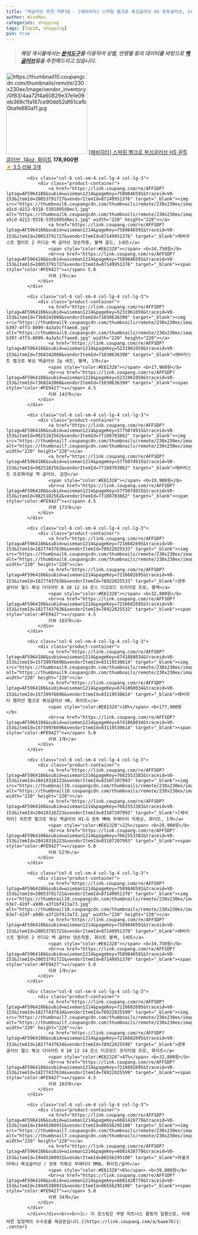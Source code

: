 ```yaml
---
title: "백글러브 추천 TOP10 - [헤비히터] 스파링 벨크로 복싱글러브 HS 권투글러브, 14oz, 화이트"
author: WiseMan
categories: shopping
tags: [Top10, shopping]
pin: true
---
```


> ##### 해당 게시물에서는 [**분석도구**](https://itemscout.io/)를 이용하여 **성별**, **연령별** 등의 데이터를 바탕으로 [**백글러브**](https://link.coupang.com/a/baae76)들을 추천해드리고 있습니다.
<div class="container"><div class="row">
            <div class="col-6 col-sm-4 col-lg-4 col-lg-3">
                <div class="product-container">
                    <a href="https://link.coupang.com/re/AFFSDP?lptag=AF5964186&subid=wiseman1214&pageKey=7463647444&traceid=V0-153&itemId=19459754354&vendorItemId=86919889856" target="_blank"><img src="https://thumbnail10.coupangcdn.com/thumbnails/remote/230x230ex/image/vendor_inventory/0f83/4aa72f4a60829e37e1e09eb369c1fa167ce90dd52df61cafb0bafe880a11.jpg" alt="https://thumbnail10.coupangcdn.com/thumbnails/remote/230x230ex/image/vendor_inventory/0f83/4aa72f4a60829e37e1e09eb369c1fa167ce90dd52df61cafb0bafe880a11.jpg" width="220" height="220"></a>
                    <a href="https://link.coupang.com/re/AFFSDP?lptag=AF5964186&subid=wiseman1214&pageKey=7463647444&traceid=V0-153&itemId=19459754354&vendorItemId=86919889856" target="_blank">[헤비히터] 스파링 벨크로 복싱글러브 HS 권투글러브, 14oz, 화이트</a>
                    <span style="color:#E61328"></span> <b>178,900원</b>
                    <br><a href="https://link.coupang.com/re/AFFSDP?lptag=AF5964186&subid=wiseman1214&pageKey=7463647444&traceid=V0-153&itemId=19459754354&vendorItemId=86919889856" target="_blank"><span style="color:#FE9427">★</span> 3.5
                    리뷰 3개</a>
                </div>
            </div>
            
            <div class="col-6 col-sm-4 col-lg-4 col-lg-3">
                <div class="product-container">
                    <a href="https://link.coupang.com/re/AFFSDP?lptag=AF5964186&subid=wiseman1214&pageKey=7589846591&traceid=V0-153&itemId=20053791727&vendorItemId=87149951376" target="_blank"><img src="https://thumbnail6.coupangcdn.com/thumbnails/remote/230x230ex/image/retail/images/2023/09/11/14/2/2ba3656c-a5cd-4212-9318-5391895d8ec1.jpg" alt="https://thumbnail6.coupangcdn.com/thumbnails/remote/230x230ex/image/retail/images/2023/09/11/14/2/2ba3656c-a5cd-4212-9318-5391895d8ec1.jpg" width="220" height="220"></a>
                    <a href="https://link.coupang.com/re/AFFSDP?lptag=AF5964186&subid=wiseman1214&pageKey=7589846591&traceid=V0-153&itemId=20053791727&vendorItemId=87149951376" target="_blank">에버라스트 엘리트 2 카디오 백 글러브 양손착용, 블랙 골드, 1세트</a>
                    <span style="color:#E61328"></span> <b>34,750원</b>
                    <br><a href="https://link.coupang.com/re/AFFSDP?lptag=AF5964186&subid=wiseman1214&pageKey=7589846591&traceid=V0-153&itemId=20053791727&vendorItemId=87149951376" target="_blank"><span style="color:#FE9427">★</span> 5.0
                    리뷰 1개</a>
                </div>
            </div>
            
            <div class="col-6 col-sm-4 col-lg-4 col-lg-3">
                <div class="product-container">
                    <a href="https://link.coupang.com/re/AFFSDP?lptag=AF5964186&subid=wiseman1214&pageKey=5231961059&traceid=V0-153&itemId=7368242008&vendorItemId=71030636390" target="_blank"><img src="https://thumbnail9.coupangcdn.com/thumbnails/remote/230x230ex/image/retail/images/2020/07/06/17/9/250a6ade-b397-4ff3-8099-4a3a5cffaee8.jpg" alt="https://thumbnail9.coupangcdn.com/thumbnails/remote/230x230ex/image/retail/images/2020/07/06/17/9/250a6ade-b397-4ff3-8099-4a3a5cffaee8.jpg" width="220" height="220"></a>
                    <a href="https://link.coupang.com/re/AFFSDP?lptag=AF5964186&subid=wiseman1214&pageKey=5231961059&traceid=V0-153&itemId=7368242008&vendorItemId=71030636390" target="_blank">에버라스트 벨크로 복싱 백글러브 2p 세트, 블랙, 1개</a>
                    <span style="color:#E61328"></span> <b>17,960원</b>
                    <br><a href="https://link.coupang.com/re/AFFSDP?lptag=AF5964186&subid=wiseman1214&pageKey=5231961059&traceid=V0-153&itemId=7368242008&vendorItemId=71030636390" target="_blank"><span style="color:#FE9427">★</span> 4.5
                    리뷰 143개</a>
                </div>
            </div>
            
            <div class="col-6 col-sm-4 col-lg-4 col-lg-3">
                <div class="product-container">
                    <a href="https://link.coupang.com/re/AFFSDP?lptag=AF5964186&subid=wiseman1214&pageKey=5775074915&traceid=V0-153&itemId=9825182562&vendorItemId=77108703862" target="_blank"><img src="https://thumbnail7.coupangcdn.com/thumbnails/remote/230x230ex/image/rs_quotation_api/c4nj9s2l/2268536a178847b28fe70e7d3eeabd9a.jpg" alt="https://thumbnail7.coupangcdn.com/thumbnails/remote/230x230ex/image/rs_quotation_api/c4nj9s2l/2268536a178847b28fe70e7d3eeabd9a.jpg" width="220" height="220"></a>
                    <a href="https://link.coupang.com/re/AFFSDP?lptag=AF5964186&subid=wiseman1214&pageKey=5775074915&traceid=V0-153&itemId=9825182562&vendorItemId=77108703862" target="_blank">에버라스트 프로페셔널 백 글러브, 검정</a>
                    <span style="color:#E61328"></span> <b>19,900원</b>
                    <br><a href="https://link.coupang.com/re/AFFSDP?lptag=AF5964186&subid=wiseman1214&pageKey=5775074915&traceid=V0-153&itemId=9825182562&vendorItemId=77108703862" target="_blank"><span style="color:#FE9427">★</span> 4.5
                    리뷰 173개</a>
                </div>
            </div>
            
            <div class="col-6 col-sm-4 col-lg-4 col-lg-3">
                <div class="product-container">
                    <a href="https://link.coupang.com/re/AFFSDP?lptag=AF5964186&subid=wiseman1214&pageKey=7216682695&traceid=V0-153&itemId=18277437636&vendorItemId=78922025533" target="_blank"><img src="https://thumbnail6.coupangcdn.com/thumbnails/remote/230x230ex/image/vendor_inventory/995b/bafe0920d74b7847fb89eabc5a3d7a1c171f26ffe45d7786c858e948b368.jpg" alt="https://thumbnail6.coupangcdn.com/thumbnails/remote/230x230ex/image/vendor_inventory/995b/bafe0920d74b7847fb89eabc5a3d7a1c171f26ffe45d7786c858e948b368.jpg" width="220" height="220"></a>
                    <a href="https://link.coupang.com/re/AFFSDP?lptag=AF5964186&subid=wiseman1214&pageKey=7216682695&traceid=V0-153&itemId=18277437636&vendorItemId=78922025533" target="_blank">권투 글러브 헬스 복싱 다이어트 8 10 12 14 온스 더코모드 프리미엄 프로, 블랙</a>
                    <span style="color:#E61328"></span> <b>32,800원</b>
                    <br><a href="https://link.coupang.com/re/AFFSDP?lptag=AF5964186&subid=wiseman1214&pageKey=7216682695&traceid=V0-153&itemId=18277437636&vendorItemId=78922025533" target="_blank"><span style="color:#FE9427">★</span> 4.5
                    리뷰 103개</a>
                </div>
            </div>
            
            <div class="col-6 col-sm-4 col-lg-4 col-lg-3">
                <div class="product-container">
                    <a href="https://link.coupang.com/re/AFFSDP?lptag=AF5964186&subid=wiseman1214&pageKey=6741868034&traceid=V0-153&itemId=15739976696&vendorItemId=83119530614" target="_blank"><img src="https://thumbnail9.coupangcdn.com/thumbnails/remote/230x230ex/image/vendor_inventory/03ef/9d29e2cbcda8f773de1979383f1fa897059af62943ae2d6a60632969e9dd.jpg" alt="https://thumbnail9.coupangcdn.com/thumbnails/remote/230x230ex/image/vendor_inventory/03ef/9d29e2cbcda8f773de1979383f1fa897059af62943ae2d6a60632969e9dd.jpg" width="220" height="220"></a>
                    <a href="https://link.coupang.com/re/AFFSDP?lptag=AF5964186&subid=wiseman1214&pageKey=6741868034&traceid=V0-153&itemId=15739976696&vendorItemId=83119530614" target="_blank">헤비히터 챔피언 벨크로 복싱글러브 H6, 화이트</a>
                    <span style="color:#E61328">18%</span> <b>177,900원</b>
                    <br><a href="https://link.coupang.com/re/AFFSDP?lptag=AF5964186&subid=wiseman1214&pageKey=6741868034&traceid=V0-153&itemId=15739976696&vendorItemId=83119530614" target="_blank"><span style="color:#FE9427">★</span> 5.0
                    리뷰 1개</a>
                </div>
            </div>
            
            <div class="col-6 col-sm-4 col-lg-4 col-lg-3">
                <div class="product-container">
                    <a href="https://link.coupang.com/re/AFFSDP?lptag=AF5964186&subid=wiseman1214&pageKey=7662553383&traceid=V0-153&itemId=20418316223&vendorItemId=83107207993" target="_blank"><img src="https://thumbnail10.coupangcdn.com/thumbnails/remote/230x230ex/image/vendor_inventory/0069/5e1fcc0141cfc65be5954eb055099f22eaa5dba3522a9d21e3f94abfe1ca.jpg" alt="https://thumbnail10.coupangcdn.com/thumbnails/remote/230x230ex/image/vendor_inventory/0069/5e1fcc0141cfc65be5954eb055099f22eaa5dba3522a9d21e3f94abfe1ca.jpg" width="220" height="220"></a>
                    <a href="https://link.coupang.com/re/AFFSDP?lptag=AF5964186&subid=wiseman1214&pageKey=7662553383&traceid=V0-153&itemId=20418316223&vendorItemId=83107207993" target="_blank">[헤비히터] 히트맨 벨크로 복싱 백글러브 H1-G 권투 MMA 무에타이 킥복싱, 화이트, 1개</a>
                    <span style="color:#E61328">22%</span> <b>29,900원</b>
                    <br><a href="https://link.coupang.com/re/AFFSDP?lptag=AF5964186&subid=wiseman1214&pageKey=7662553383&traceid=V0-153&itemId=20418316223&vendorItemId=83107207993" target="_blank"><span style="color:#FE9427">★</span> 5.0
                    리뷰 52개</a>
                </div>
            </div>
            
            <div class="col-6 col-sm-4 col-lg-4 col-lg-3">
                <div class="product-container">
                    <a href="https://link.coupang.com/re/AFFSDP?lptag=AF5964186&subid=wiseman1214&pageKey=7589846591&traceid=V0-153&itemId=20053791721&vendorItemId=87149951370" target="_blank"><img src="https://thumbnail10.coupangcdn.com/thumbnails/remote/230x230ex/image/retail/images/2023/09/11/14/2/dfa8dce9-b3e7-42df-a9d0-a3f1bf413a73.jpg" alt="https://thumbnail10.coupangcdn.com/thumbnails/remote/230x230ex/image/retail/images/2023/09/11/14/2/dfa8dce9-b3e7-42df-a9d0-a3f1bf413a73.jpg" width="220" height="220"></a>
                    <a href="https://link.coupang.com/re/AFFSDP?lptag=AF5964186&subid=wiseman1214&pageKey=7589846591&traceid=V0-153&itemId=20053791721&vendorItemId=87149951370" target="_blank">에버라스트 엘리트 2 카디오 백 글러브 양손착용, 화이트 블랙, 1세트</a>
                    <span style="color:#E61328"></span> <b>34,750원</b>
                    <br><a href="https://link.coupang.com/re/AFFSDP?lptag=AF5964186&subid=wiseman1214&pageKey=7589846591&traceid=V0-153&itemId=20053791721&vendorItemId=87149951370" target="_blank"><span style="color:#FE9427">★</span> 5.0
                    리뷰 1개</a>
                </div>
            </div>
            
            <div class="col-6 col-sm-4 col-lg-4 col-lg-3">
                <div class="product-container">
                    <a href="https://link.coupang.com/re/AFFSDP?lptag=AF5964186&subid=wiseman1214&pageKey=7216682695&traceid=V0-153&itemId=18277437634&vendorItemId=78922025599" target="_blank"><img src="https://thumbnail7.coupangcdn.com/thumbnails/remote/230x230ex/image/vendor_inventory/2d2e/8cc9c4e3c38dcd150f121a2a6cc29fc21bd0762ddbdd69aab19803794f37.png" alt="https://thumbnail7.coupangcdn.com/thumbnails/remote/230x230ex/image/vendor_inventory/2d2e/8cc9c4e3c38dcd150f121a2a6cc29fc21bd0762ddbdd69aab19803794f37.png" width="220" height="220"></a>
                    <a href="https://link.coupang.com/re/AFFSDP?lptag=AF5964186&subid=wiseman1214&pageKey=7216682695&traceid=V0-153&itemId=18277437634&vendorItemId=78922025599" target="_blank">권투 글러브 헬스 복싱 다이어트 8 10 12 14 온스 더코모드 프리미엄 프로, 화이트</a>
                    <span style="color:#E61328">47%</span> <b>32,800원</b>
                    <br><a href="https://link.coupang.com/re/AFFSDP?lptag=AF5964186&subid=wiseman1214&pageKey=7216682695&traceid=V0-153&itemId=18277437634&vendorItemId=78922025599" target="_blank"><span style="color:#FE9427">★</span> 4.5
                    리뷰 103개</a>
                </div>
            </div>
            
            <div class="col-6 col-sm-4 col-lg-4 col-lg-3">
                <div class="product-container">
                    <a href="https://link.coupang.com/re/AFFSDP?lptag=AF5964186&subid=wiseman1214&pageKey=6681428779&traceid=V0-153&itemId=19445380931&vendorItemId=86556295100" target="_blank"><img src="https://thumbnail7.coupangcdn.com/thumbnails/remote/230x230ex/image/vendor_inventory/b07f/d746791955c75c3d7c664231e579f620e48755b6ac2760b63edb9b138ace.jpg" alt="https://thumbnail7.coupangcdn.com/thumbnails/remote/230x230ex/image/vendor_inventory/b07f/d746791955c75c3d7c664231e579f620e48755b6ac2760b63edb9b138ace.jpg" width="220" height="220"></a>
                    <a href="https://link.coupang.com/re/AFFSDP?lptag=AF5964186&subid=wiseman1214&pageKey=6681428779&traceid=V0-153&itemId=19445380931&vendorItemId=86556295100" target="_blank">하울프 아테나 복싱글러브 / 권투 킥복싱 무에타이 MMA, 화이트/실버</a>
                    <span style="color:#E61328">6%</span> <b>39,800원</b>
                    <br><a href="https://link.coupang.com/re/AFFSDP?lptag=AF5964186&subid=wiseman1214&pageKey=6681428779&traceid=V0-153&itemId=19445380931&vendorItemId=86556295100" target="_blank"><span style="color:#FE9427">★</span> 5.0
                    리뷰 34개</a>
                </div>
            </div>
            </div></div><br><br>[👉 이 포스팅은 쿠팡 파트너스 활동의 일환으로, 이에 따른 일정액의 수수료를 제공받습니다.](https://link.coupang.com/a/baae76){: .center}